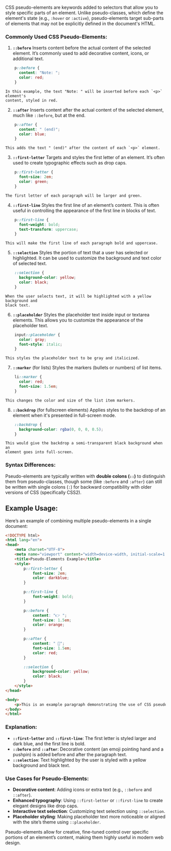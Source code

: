 CSS pseudo-elements are keywords added to selectors that allow you to style specific parts of an element. Unlike pseudo-classes, which define the element's state (e.g., `:hover` or `:active`), pseudo-elements target sub-parts of elements that may not be explicitly defined in the document's HTML.

### Commonly Used CSS Pseudo-Elements:

1. **`::before`** 
    Inserts content before the actual content of the selected element. It’s commonly used to add 
    decorative content, icons, or additional text.
```css
    p::before {
      content: "Note: ";
      color: red; 
    }
```
    In this example, the text "Note: " will be inserted before each `<p>` element's 
    content, styled in red.
2. **`::after`** 
    Inserts content after the actual content of the selected element, much like `::before`, but at the end.
```css
    p::after {
      content: " (end)";
      color: blue; 
    }
```
    This adds the text " (end)" after the content of each `<p>` element.
3. **`::first-letter`** 
    Targets and styles the first letter of an element. It’s often used to create typographic effects 
    such as drop caps.
```css
    p::first-letter {  
      font-size: 2em;
      color: green; 
    }
```
    The first letter of each paragraph will be larger and green.
4. **`::first-line`** 
    Styles the first line of an element’s content. This is often useful in controlling the appearance of the first line in blocks of text.
```css
    p::first-line {
      font-weight: bold;
      text-transform: uppercase; 
    }
```
    This will make the first line of each paragraph bold and uppercase.
5. **`::selection`** 
    Styles the portion of text that a user has selected or highlighted. It can be used to customize the background and text color of selected text.
```css
    ::selection {
      background-color: yellow;
      color: black;
    }
```
    When the user selects text, it will be highlighted with a yellow background and 
    black text.
6. **`::placeholder`** 
    Styles the placeholder text inside input or textarea elements. This allows you to customize the appearance of the placeholder text.
```css
    input::placeholder {
      color: gray;
      font-style: italic;
    }
```
    This styles the placeholder text to be gray and italicized.
7. **`::marker`** (for lists) 
    Styles the markers (bullets or numbers) of list items.
```css
    li::marker {
      color: red;
      font-size: 1.5em; 
    }
```
    This changes the color and size of the list item markers.
8. **`::backdrop`** (for fullscreen elements) 
    Applies styles to the backdrop of an element when it's presented in full-screen mode.
```css
    ::backdrop {
      background-color: rgba(0, 0, 0, 0.5); 
    }
```
    This would give the backdrop a semi-transparent black background when an 
    element goes into full-screen.

### Syntax Differences:

Pseudo-elements are typically written with **double colons (`::`)** to distinguish them from pseudo-classes, though some (like `:before` and `:after`) can still be written with single colons (`:`) for backward compatibility with older versions of CSS (specifically CSS2).

## Example Usage:
Here’s an example of combining multiple pseudo-elements in a single document:
```html
<!DOCTYPE html>
<html lang="en">
<head>
    <meta charset="UTF-8">
    <meta name="viewport" content="width=device-width, initial-scale=1.0">
    <title>Pseudo-Elements Example</title>
    <style>
        p::first-letter {
            font-size: 2em;
            color: darkblue;
        }

        p::first-line {
            font-weight: bold;
        }

        p::before {
            content: "👉 ";
            font-size: 1.5em;
            color: orange;
        }

        p::after {
            content: " 📌";
            font-size: 1.5em;
            color: red;
        }

        ::selection {
            background-color: yellow;
            color: black;
        }
    </style>
</head>

<body>
    <p>This is an example paragraph demonstrating the use of CSS pseudo-elements. The first letter and first line are styled differently, and content is added before and after the paragraph using ::before and ::after.</p>
</body>
</html>
```

### Explanation:
- **`::first-letter`** and **`::first-line`**: The first letter is styled larger and dark blue, and the first line is bold.
- **`::before`** and **`::after`**: Decorative content (an emoji pointing hand and a pushpin) is added before and after the paragraph text.
- **`::selection`**: Text highlighted by the user is styled with a yellow background and black text.

### Use Cases for Pseudo-Elements:

- **Decorative content**: Adding icons or extra text (e.g., `::before` and `::after`).
- **Enhanced typography**: Using `::first-letter` or `::first-line` to create elegant designs like drop caps.
- **Interactive text selection**: Customizing text selection using `::selection`.
- **Placeholder styling**: Making placeholder text more noticeable or aligned with the site’s theme using `::placeholder`.

Pseudo-elements allow for creative, fine-tuned control over specific portions of an element’s content, making them highly useful in modern web design.
